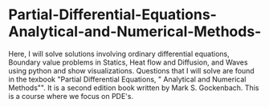 # Partial-Differential-Equations-Analytical-and-Numerical-Methods-
Here, I will solve solutions involving ordinary differential equations, Boundary value problems in Statics, Heat flow and Diffusion, and Waves using python and show visualizations. Questions that I will solve are found in the texbook "Partial Differential Equations, " Analytical and Numerical Methods"". It is a second edition book written by Mark S. Gockenbach. This is a course where we focus on PDE's. 
